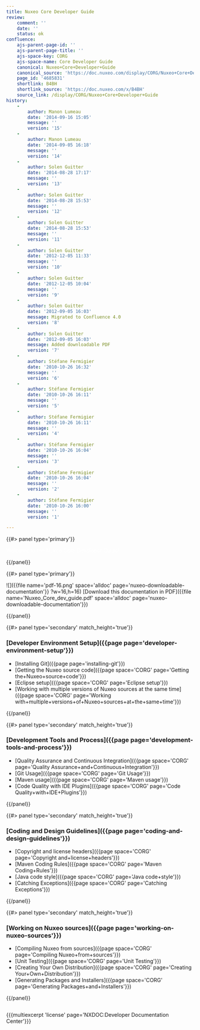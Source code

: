 ```yaml
---
title: Nuxeo Core Developer Guide
review:
    comment: ''
    date: ''
    status: ok
confluence:
    ajs-parent-page-id: ''
    ajs-parent-page-title: ''
    ajs-space-key: CORG
    ajs-space-name: Core Developer Guide
    canonical: Nuxeo+Core+Developer+Guide
    canonical_source: 'https://doc.nuxeo.com/display/CORG/Nuxeo+Core+Developer+Guide'
    page_id: '4685831'
    shortlink: B4BH
    shortlink_source: 'https://doc.nuxeo.com/x/B4BH'
    source_link: /display/CORG/Nuxeo+Core+Developer+Guide
history:
    - 
        author: Manon Lumeau
        date: '2014-09-16 15:05'
        message: ''
        version: '15'
    - 
        author: Manon Lumeau
        date: '2014-09-05 16:18'
        message: ''
        version: '14'
    - 
        author: Solen Guitter
        date: '2014-08-28 17:17'
        message: ''
        version: '13'
    - 
        author: Solen Guitter
        date: '2014-08-28 15:53'
        message: ''
        version: '12'
    - 
        author: Solen Guitter
        date: '2014-08-28 15:53'
        message: ''
        version: '11'
    - 
        author: Solen Guitter
        date: '2012-12-05 11:33'
        message: ''
        version: '10'
    - 
        author: Solen Guitter
        date: '2012-12-05 10:04'
        message: ''
        version: '9'
    - 
        author: Solen Guitter
        date: '2012-09-05 16:03'
        message: Migrated to Confluence 4.0
        version: '8'
    - 
        author: Solen Guitter
        date: '2012-09-05 16:03'
        message: Added downloadable PDF
        version: '7'
    - 
        author: Stéfane Fermigier
        date: '2010-10-26 16:32'
        message: ''
        version: '6'
    - 
        author: Stéfane Fermigier
        date: '2010-10-26 16:11'
        message: ''
        version: '5'
    - 
        author: Stéfane Fermigier
        date: '2010-10-26 16:11'
        message: ''
        version: '4'
    - 
        author: Stéfane Fermigier
        date: '2010-10-26 16:04'
        message: ''
        version: '3'
    - 
        author: Stéfane Fermigier
        date: '2010-10-26 16:04'
        message: ''
        version: '2'
    - 
        author: Stéfane Fermigier
        date: '2010-10-26 16:00'
        message: ''
        version: '1'

---
```

<div class="row"><div class="column medium-8">{{#> panel type='primary'}}

<span style="color: rgb(255,255,255);">Welcome to the Nuxeo Core Developer Guide!</span>

{{/panel}}</div><div class="column medium-4">{{#> panel type='primary'}}

![]({{file name='pdf-16.png' space='alldoc' page='nuxeo-downloadable-documentation'}} ?w=16,h=16) [Download this documentation in PDF]({{file name='Nuxeo_Core_dev_guide.pdf' space='alldoc' page='nuxeo-downloadable-documentation'}})

{{/panel}}</div></div><div class="row" data-equalizer data-equalize-on="medium"><div class="column medium-6">{{#> panel type='secondary' match_height='true'}}

### [Developer Environment Setup]({{page page='developer-environment-setup'}})

*   [Installing Git]({{page page='installing-git'}})
*   [Getting the Nuxeo source code]({{page space='CORG' page='Getting the+Nuxeo+source+code'}})
*   [Eclipse setup]({{page space='CORG' page='Eclipse setup'}})
*   [Working with multiple versions of Nuxeo sources at the same time]({{page space='CORG' page='Working with+multiple+versions+of+Nuxeo+sources+at+the+same+time'}})

{{/panel}}</div><div class="column medium-6">{{#> panel type='secondary' match_height='true'}}

### [Development Tools and Process]({{page page='development-tools-and-process'}})

*   [Quality Assurance and Continuous Integration]({{page space='CORG' page='Quality Assurance+and+Continuous+Integration'}})
*   [Git Usage]({{page space='CORG' page='Git Usage'}})
*   [Maven usage]({{page space='CORG' page='Maven usage'}})
*   [Code Quality with IDE Plugins]({{page space='CORG' page='Code Quality+with+IDE+Plugins'}})

{{/panel}}</div></div><div class="row" data-equalizer data-equalize-on="medium"><div class="column medium-6">{{#> panel type='secondary' match_height='true'}}

### [Coding and Design Guidelines]({{page page='coding-and-design-guidelines'}})

*   [Copyright and license headers]({{page space='CORG' page='Copyright and+license+headers'}})
*   [Maven Coding Rules]({{page space='CORG' page='Maven Coding+Rules'}})
*   [Java code style]({{page space='CORG' page='Java code+style'}})
*   [Catching Exceptions]({{page space='CORG' page='Catching Exceptions'}})

{{/panel}}</div><div class="column medium-6">{{#> panel type='secondary' match_height='true'}}

### [Working on Nuxeo sources]({{page page='working-on-nuxeo-sources'}})

*   [Compiling Nuxeo from sources]({{page space='CORG' page='Compiling Nuxeo+from+sources'}})
*   [Unit Testing]({{page space='CORG' page='Unit Testing'}})
*   [Creating Your Own Distribution]({{page space='CORG' page='Creating Your+Own+Distribution'}})
*   [Generating Packages and Installers]({{page space='CORG' page='Generating Packages+and+Installers'}})

{{/panel}}</div></div>

{{{multiexcerpt 'license' page='NXDOC:Developer Documentation Center'}}}